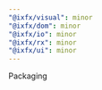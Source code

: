 ```yaml
---
"@ixfx/visual": minor
"@ixfx/dom": minor
"@ixfx/io": minor
"@ixfx/rx": minor
"@ixfx/ui": minor
---
```


Packaging
